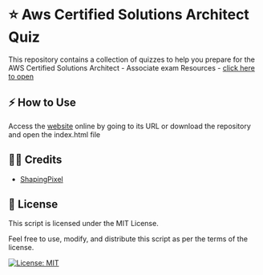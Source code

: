 # ⭐ Aws Certified Solutions Architect Quiz

This repository contains a collection of quizzes to help you prepare for the AWS Certified Solutions Architect - Associate exam Resources - [click here to open](https://gabrielflores8227.github.io/SAA-C03-Quiz/)

## ⚡ How to Use

Access the [website](https://gabrielflores8227.github.io/SAA-C03-Quiz/) online by going to its URL or download the repository and open the index.html file

## 👏🏼 Credits

<ul>
  <li>
    <a href="https://www.youtube.com/@shapingpixel">ShapingPixel</a>
  </li>
</ul>

## 📖 License

This script is licensed under the MIT License.

Feel free to use, modify, and distribute this script as per the terms of the license.

[![License: MIT](https://img.shields.io/badge/License-MIT-yellow.svg)](https://opensource.org/licenses/MIT)

